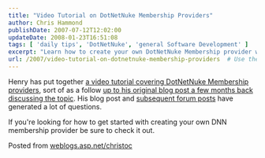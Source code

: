 ```yaml
---
title: "Video Tutorial on DotNetNuke Membership Providers"
author: Chris Hammond
publishDate: 2007-07-12T12:02:00
updateDate: 2008-01-23T16:51:08
tags: [ 'daily tips', 'DotNetNuke', 'general Software Development' ]
excerpt: "Learn how to create your own DotNetNuke Membership provider with Henry's video tutorial. Get started today! #DotNetNuke #MembershipProvider #WebDevelopment"
url: /2007/video-tutorial-on-dotnetnuke-membership-providers  # Use the generated URL with year
---
```

<P mce_keep="true">Henry has put together <A class="" href="https://www.engagesoftware.com/Blog/tabid/297/EntryID/75/Default.aspx" mce_href="https://www.engagesoftware.com/Blog/tabid/297/EntryID/75/Default.aspx">a video tutorial covering DotNetNuke Membership providers</A>, sort of as a follow <A class="" href="https://www.engagesoftware.com/Blog/tabid/297/EntryID/41/Default.aspx" mce_href="https://www.engagesoftware.com/Blog/tabid/297/EntryID/41/Default.aspx">up to his original blog post a few months back discussing the topic</A>. His blog post and <A class="" href="https://www.engagemodules.com/Support/Forums/tabid/57/forumid/4/threadid/3/scope/posts/Default.aspx" mce_href="https://www.engagemodules.com/Support/Forums/tabid/57/forumid/4/threadid/3/scope/posts/Default.aspx">subsequent forum posts</A> have generated a lot of questions.</P> <P mce_keep="true">If you're looking for how to get started with creating your own DNN membership provider be sure to check it out.</P> Posted from <A href="https://weblogs.asp.net/christoc/">weblogs.asp.net/christoc</a>

